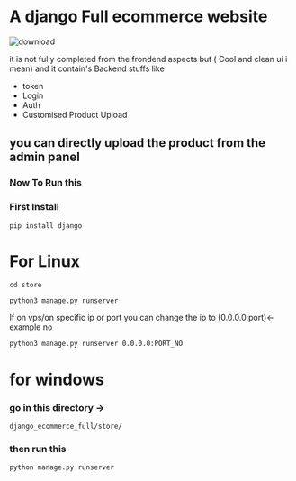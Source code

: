 # A django Full ecommerce website 

![download](https://user-images.githubusercontent.com/100013837/223137230-a77a925a-fff1-474b-a010-c2bc5380b695.png)


it is not fully completed from the frondend aspects but ( Cool and clean ui i mean) and it contain's Backend stuffs like 
- token
- Login
- Auth
- Customised Product Upload 
## you can directly upload the product from the admin panel 


### Now To Run this 

### First Install 


```pip install django ```

 # For Linux
 ```cd store```
 
 ``` python3 manage.py runserver ```
 
 If on vps/on specific ip or port you can change the ip to (0.0.0.0:port)<-example no
 
 ```python3 manage.py runserver 0.0.0.0:PORT_NO```

# for windows

### go in this directory ->
```django_ecommerce_full/store/```

### then run this

```python manage.py runserver```
